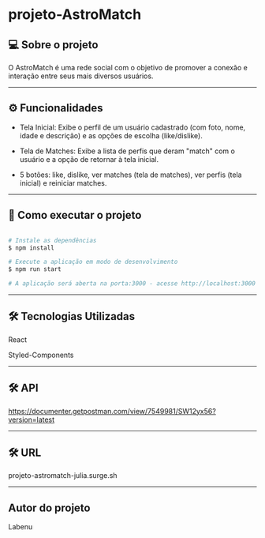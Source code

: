 # projeto-AstroMatch

## 💻 Sobre o projeto

O AstroMatch é uma rede social com o objetivo de promover a conexão e interação entre seus mais diversos usuários.

---

## ⚙️ Funcionalidades

- Tela Inicial: Exibe o perfil de um usuário cadastrado (com foto, nome, idade e descrição) e as opções de escolha (like/dislike).

- Tela de Matches: Exibe a lista de perfis que deram "match" com o usuário e a opção de retornar à tela inicial.

- 5 botões: like, dislike, ver matches (tela de matches), ver perfis (tela inicial) e reiniciar matches.

---

## 🚀 Como executar o projeto

```bash

# Instale as dependências
$ npm install

# Execute a aplicação em modo de desenvolvimento
$ npm run start

# A aplicação será aberta na porta:3000 - acesse http://localhost:3000

```
---

## 🛠 Tecnologias Utilizadas

React

Styled-Components

---

## 🛠 API

https://documenter.getpostman.com/view/7549981/SW12yx56?version=latest

---

## 🛠 URL

projeto-astromatch-julia.surge.sh

---

## Autor do projeto

Labenu
